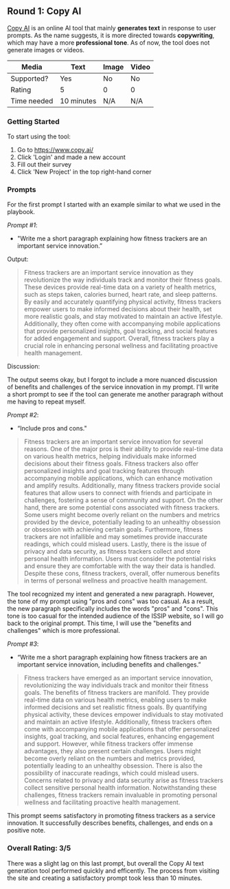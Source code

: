 ## Round 1: Copy AI
[Copy AI](https://www.copy.ai/) is an online AI tool that mainly **generates text** in response to user prompts. As the name suggests, it is more directed towards **copywriting**, which may have a more **professional tone**. As of now, the tool does not generate images or videos.

| Media       | Text       | Image | Video |
|-------------|------------|-------|-------|
| Supported?  | Yes        | No    | No    |
| Rating      | 5          | 0     | 0     |
| Time needed | 10 minutes | N/A   | N/A   |

### Getting Started
To start using the tool:
1. Go to https://www.copy.ai/
2. Click 'Login' and made a new account
3. Fill out their survey
4. Click 'New Project' in the top right-hand corner

### Prompts

For the first prompt I started with an example similar to what we used in the playbook.

*Prompt #1*: 
* "Write me a short paragraph explaining how fitness trackers are an important service innovation.”

Output:
> Fitness trackers are an important service innovation as they revolutionize the way individuals track and monitor their fitness goals. These devices provide real-time data on a variety of health metrics, such as steps taken, calories burned, heart rate, and sleep patterns. By easily and accurately quantifying physical activity, fitness trackers empower users to make informed decisions about their health, set more realistic goals, and stay motivated to maintain an active lifestyle. Additionally, they often come with accompanying mobile applications that provide personalized insights, goal tracking, and social features for added engagement and support. Overall, fitness trackers play a crucial role in enhancing personal wellness and facilitating proactive health management.

Discussion:

The output seems okay, but I forgot to include a more nuanced discussion of benefits and challenges of the service innovation in my prompt. I'll write a short prompt to see if the tool can generate me another paragraph without me having to repeat myself.

*Prompt #2*:
* “Include pros and cons." 
> Fitness trackers are an important service innovation for several reasons. One of the major pros is their ability to provide real-time data on various health metrics, helping individuals make informed decisions about their fitness goals. Fitness trackers also offer personalized insights and goal tracking features through accompanying mobile applications, which can enhance motivation and amplify results. Additionally, many fitness trackers provide social features that allow users to connect with friends and participate in challenges, fostering a sense of community and support. On the other hand, there are some potential cons associated with fitness trackers. Some users might become overly reliant on the numbers and metrics provided by the device, potentially leading to an unhealthy obsession or obsession with achieving certain goals. Furthermore, fitness trackers are not infallible and may sometimes provide inaccurate readings, which could mislead users. Lastly, there is the issue of privacy and data security, as fitness trackers collect and store personal health information. Users must consider the potential risks and ensure they are comfortable with the way their data is handled. Despite these cons, fitness trackers, overall, offer numerous benefits in terms of personal wellness and proactive health management.

The tool recognized my intent and generated a new paragraph. However, the tone of my prompt using "pros and cons" was too casual. As a result, the new paragraph specifically includes the words "pros" and "cons". This tone is too casual for the intended audience of the ISSIP website, so I will go back to the original prompt. This time, I will use the "benefits and challenges" which is more professional.

*Prompt #3*: 
* “Write me a short paragraph explaining how fitness trackers are an important service innovation, including benefits and challenges.”
> Fitness trackers have emerged as an important service innovation, revolutionizing the way individuals track and monitor their fitness goals. The benefits of fitness trackers are manifold. They provide real-time data on various health metrics, enabling users to make informed decisions and set realistic fitness goals. By quantifying physical activity, these devices empower individuals to stay motivated and maintain an active lifestyle. Additionally, fitness trackers often come with accompanying mobile applications that offer personalized insights, goal tracking, and social features, enhancing engagement and support. However, while fitness trackers offer immense advantages, they also present certain challenges. Users might become overly reliant on the numbers and metrics provided, potentially leading to an unhealthy obsession. There is also the possibility of inaccurate readings, which could mislead users. Concerns related to privacy and data security arise as fitness trackers collect sensitive personal health information. Notwithstanding these challenges, fitness trackers remain invaluable in promoting personal wellness and facilitating proactive health management.

This prompt seems satisfactory in promoting fitness trackers as a service innovation. It successfully describes benefits, challenges, and ends on a positive note.

### Overall Rating: 3/5
There was a slight lag on this last prompt, but overall the Copy AI text generation tool performed quickly and efficently. The process from visiting the site and creating a satisfactory prompt took less than 10 minutes.